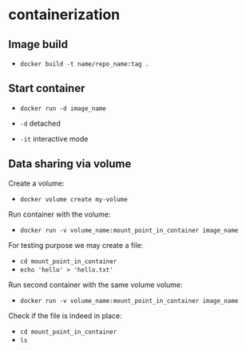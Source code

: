 # containerization

## Image build

* `docker build -t name/repo_name:tag .`

## Start container

* `docker run -d image_name`

* `-d` detached
* `-it` interactive mode

## Data sharing via volume

Create a volume:

*  `docker volume create my-volume`

Run container with the volume:

*  `docker run -v volume_name:mount_point_in_container image_name`

For testing purpose we may create a file:

*  `cd mount_point_in_container`
*  `echo 'hello' > 'hello.txt'`

Run second container with the same volume volume:

*  `docker run -v volume_name:mount_point_in_container image_name`

Check if the file is indeed in place:

*  `cd mount_point_in_container`
*  `ls` 

